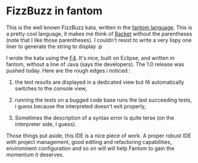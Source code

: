 FizzBuzz in fantom
==================

This is the well known FizzBuzz kata, written in the [fantom language](http://fantom.org/). This is a pretty cool language, it makes me think of [Racket](http://racket-lang.org/) without the parentheses (note that I like those parentheses). I couldn't resist to write a very lispy one liner to generate the string to display :p

I wrote the kata using the [F4](http://www.xored.com/f4). It's nice, built on Eclipse, and written in fantom, without a line of Java (says the developers). The 1.0 release was pushed today. Here are the rough edges i noticed : 

  1. the test results are displayed in a dedicated view but f4 automatically switches to the console view,

  2. running the tests on a bugged code base runs the last succeeding tests, i guess because the interpreted doesn't exit properly,

  3. Sometimes the description of a syntax error is quite terse (on the interpreter side, I guess).


Those things put aside, this IDE is a nice piece of work. A proper robust IDE with project management, good editing and refactoring capabilities, environment configuration and so on will will help Fantom to gain the momentum it deserves.

